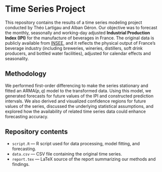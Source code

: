 # Time Series Project

This repository contains the results of a time series modeling project conducted by Théo Lartigau and Alban Géron. Our objective was to forecast the monthly, seasonally and working-day adjusted **Industrial Production Index (IPI)** for the manufacture of beverages in France. The original data is publicly available from [INSEE](https://www.insee.fr/fr/statistiques/serie/010767669), and it reflects the physical output of France’s beverage industry (including breweries, wineries, distillers, soft drink producers, and bottled water facilities), adjusted for calendar effects and seasonality.

## Methodology

We performed first-order differencing to make the series stationary and fitted an $\textsf{ARMA}(p, q)$ model to the transformed data. Using this model, we generated forecasts for future values of the IPI and constructed prediction intervals. We also derived and visualized confidence regions for future values of the series, discussed the underlying statistical assumptions, and explored how the availability of related time series data could enhance forecasting accuracy.

## Repository contents

- `script.R` — R script used for data processing, model fitting, and forecasting.
- `data.csv` — CSV file containing the original time series.
- `report.tex` — LaTeX source of the report summarizing our methods and findings.
